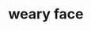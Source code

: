---
layout: smileys&emotion
title: weary face
emoji: weary_face
permalink: 😩.html
image: assets/img/3moji/weary_face.png
---